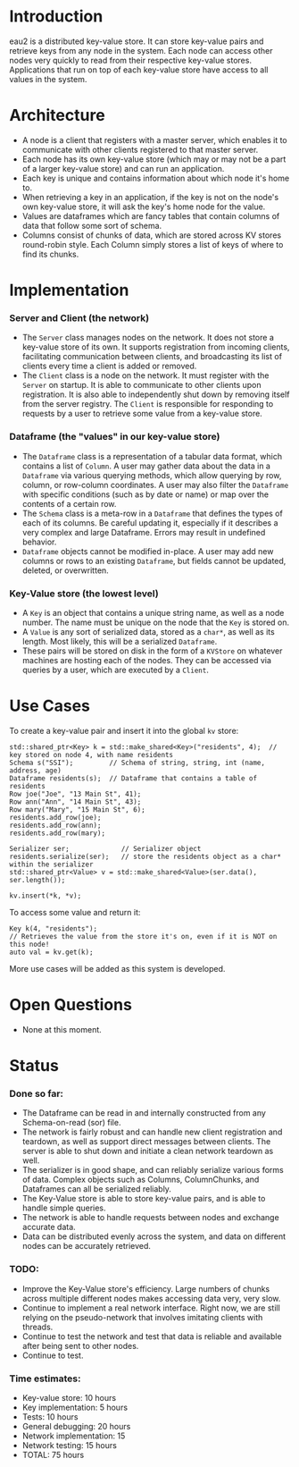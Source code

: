 # Introduction
eau2 is a distributed key-value store. It can store key-value pairs and retrieve keys from any node in the system. Each node can access other nodes very quickly to read from their respective key-value stores. Applications that run on top of each key-value store have access to all values in the system.

# Architecture
* A node is a client that registers with a master server, which enables it to communicate with other clients registered to that master server.
* Each node has its own key-value store (which may or may not be a part of a larger key-value store) and can run an application.
* Each key is unique and contains information about which node it's home to. 
* When retrieving a key in an application, if the key is not on the node's own key-value store, it will ask the key's home node for the value. 
* Values are dataframes which are fancy tables that contain columns of data that follow some sort of schema.
* Columns consist of chunks of data, which are stored across KV stores round-robin style. Each Column simply stores a list of keys of where to find its chunks.

# Implementation
### Server and Client (the network)
* The `Server` class manages nodes on the network. It does not store a key-value store of its own. It supports registration from incoming clients, facilitating communication between clients, and broadcasting its list of clients every time a client is added or removed.
* The `Client` class is a node on the network. It must register with the `Server` on startup. It is able to communicate to other clients upon registration. It is also able to independently shut down by removing itself from the server registry. The `Client` is responsible for responding to requests by a user to retrieve some value from a key-value store. 

### Dataframe (the "values" in our key-value store)
* The `Dataframe` class is a representation of a tabular data format, which contains a list of `Column`. A user may gather data about the data in a `Dataframe` via various querying methods, which allow querying by row, column, or row-column coordinates. A user may also filter the `Dataframe` with specific conditions (such as by date or name) or map over the contents of a certain row.
* The `Schema` class is a meta-row in a `Dataframe` that defines the types of each of its columns. Be careful updating it, especially if it describes a very complex and large Dataframe. Errors may result in undefined behavior.
* `Dataframe` objects cannot be modified in-place. A user may add new columns or rows to an existing `Dataframe`, but fields cannot be updated, deleted, or overwritten.

### Key-Value store (the lowest level)
* A `Key` is an object that contains a unique string name, as well as a node number. The name must be unique on the node that the `Key` is stored on.
* A `Value` is any sort of serialized data, stored as a `char*`, as well as its length. Most likely, this will be a serialized `Dataframe`.
* These pairs will be stored on disk in the form of a `KVStore` on whatever machines are hosting each of the nodes. They can be accessed via queries by a user, which are executed by a `Client`.

# Use Cases
To create a key-value pair and insert it into the global `kv` store:
```
std::shared_ptr<Key> k = std::make_shared<Key>("residents", 4);  // key stored on node 4, with name residents
Schema s("SSI");         // Schema of string, string, int (name, address, age)
Dataframe residents(s);  // Dataframe that contains a table of residents
Row joe("Joe", "13 Main St", 41);
Row ann("Ann", "14 Main St", 43);
Row mary("Mary", "15 Main St", 6);
residents.add_row(joe);
residents.add_row(ann);
residents.add_row(mary);

Serializer ser;             // Serializer object
residents.serialize(ser);   // store the residents object as a char* within the serializer
std::shared_ptr<Value> v = std::make_shared<Value>(ser.data(), ser.length());

kv.insert(*k, *v);
```
To access some value and return it:
```
Key k(4, "residents");
// Retrieves the value from the store it's on, even if it is NOT on this node!
auto val = kv.get(k);
```
More use cases will be added as this system is developed.

# Open Questions
* None at this moment.

# Status
### Done so far:
* The Dataframe can be read in and internally constructed from any Schema-on-read (sor) file. 
* The network is fairly robust and can handle new client registration and teardown, as well as support direct messages between clients. The server is able to shut down and initiate a clean network teardown as well. 
* The serializer is in good shape, and can reliably serialize various forms of data. Complex objects such as Columns, ColumnChunks, and Dataframes can all be serialized reliably.
* The Key-Value store is able to store key-value pairs, and is able to handle simple queries.
* The network is able to handle requests between nodes and exchange accurate data.
* Data can be distributed evenly across the system, and data on different nodes can be accurately retrieved.

### TODO:
* Improve the Key-Value store's efficiency. Large numbers of chunks across multiple different nodes makes accessing data very, very slow.
* Continue to implement a real network interface. Right now, we are still relying on the pseudo-network that involves imitating clients with threads.
* Continue to test the network and test that data is reliable and available after being sent to other nodes.
* Continue to test.

### Time estimates:
* Key-value store: 10 hours
* Key implementation: 5 hours
* Tests: 10 hours
* General debugging: 20 hours
* Network implementation: 15
* Network testing: 15 hours
* TOTAL: 75 hours